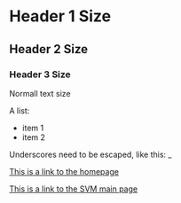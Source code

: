 # Header 1 Size

## Header 2 Size

### Header 3 Size

Normall text size

A list:
- item 1
- item 2

Underscores need to be escaped, like this: \_

[This is a link to the homepage](https://cornelldatascience.github.io/Education-Immersive-Tutorials)

[This is a link to the SVM main page](https://cornelldatascience.github.io/Education-Immersive-Tutorials/svm.html)